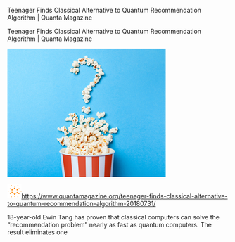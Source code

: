 Teenager Finds Classical Alternative to Quantum Recommendation Algorithm | Quanta Magazine

Teenager Finds Classical Alternative to Quantum Recommendation Algorithm | Quanta Magazine

![](../_resources/6e0c2d13b19850c19bbf1404587e8c34.png)

![](../_resources/439f969e0d995cc5540ff36deaa499ac.png)https://www.quantamagazine.org/teenager-finds-classical-alternative-to-quantum-recommendation-algorithm-20180731/

18-year-old Ewin Tang has proven that classical computers can solve the “recommendation problem” nearly as fast as quantum computers. The result eliminates one